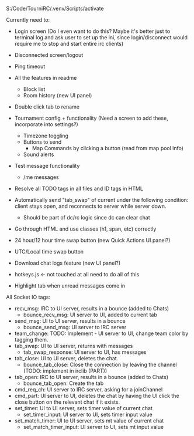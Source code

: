 S:/Code/TourniRC/.venv/Scripts/activate

Currently need to:
- Login screen (Do I even want to do this? Maybe it's better just to terminal log and ask user to set up the ini, since login/disconnect would require me to stop and start entire irc clients)
- Disconnected screen/logout

- Ping timeout
- All the features in readme
  - Block list
  - Room history (new UI panel)
- Double click tab to rename
- Tournament config + functionality (Need a screen to add these, incorporate into settings?)
  - Timezone toggling
  - Buttons to send
    - Map Commands by clicking a button (read from map pool info) 
  - Sound alerts
- Test message functionality
  - /me messages

- Resolve all TODO tags in all files and ID tags in HTML
- Automatically send "tab_swap" of current under the following condition: client stays open, and reconnects to server while server down. 
  - Should be part of dc/rc logic since dc can clear chat
- Go through HTML and use classes (h1, span, etc) correctly
- 24 hour/12 hour time swap button (new Quick Actions UI panel?)
- UTC/Local time swap button
- Download chat logs feature (new UI panel?)
- hotkeys.js <- not touched at all need to do all of this
- Highlight tab when unread messages come in

All Socket IO tags:
- recv_msg: IRC to UI server, results in a bounce (added to Chats)
  - bounce_recv_msg: UI server to UI, added to current tab
- send_msg: UI to UI server, results in a bounce
  - bounce_send_msg: UI server to IRC server
- team_change: TODO: Implement - UI server to UI, change team color by tagging them.
- tab_swap: UI to UI server, returns with messages
  - tab_swap_response: UI server to UI, has messages
- tab_close: UI to UI server, deletes the chat.
  - bounce_tab_close: Close the connection by leaving the channel (TODO: implement in irclib (PART))
- tab_open: IRC to UI server, results in a bounce (added to Chats)
  - bounce_tab_open: Create the tab
- cmd_req_ch: UI server to IRC server, asking for a joinChannel
- cmd_part: UI server to UI, deletes the chat by having the UI click the close button on the relevant chat if it exists.
- set_timer: UI to UI server, sets timer value of current chat
  - set_timer_input: UI server to UI, sets timer input value
- set_match_timer: UI to UI server, sets mt value of current chat
  - set_match_timer_input: UI server to UI, sets mt input value